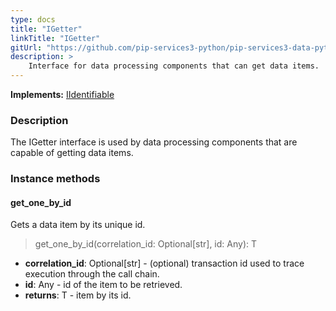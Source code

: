 ```yaml
---
type: docs
title: "IGetter"
linkTitle: "IGetter"
gitUrl: "https://github.com/pip-services3-python/pip-services3-data-python"
description: >
    Interface for data processing components that can get data items.
---
```


**Implements:** [IIdentifiable](../../../commons/data/iidentifiable)

### Description

The IGetter interface is used by data processing components that are capable of getting data items.

### Instance methods

#### get_one_by_id
Gets a data item by its unique id.

> get_one_by_id(correlation_id: Optional[str], id: Any): T

- **correlation_id**: Optional[str] - (optional) transaction id used to trace execution through the call chain.
- **id**: Any - id of the item to be retrieved.
- **returns**: T - item by its id.

